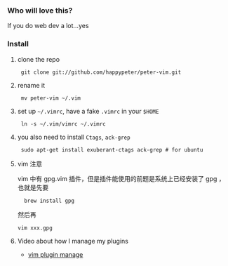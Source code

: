 ### Who will love this?
If you do web dev a lot...yes

### Install
1. clone the repo

        git clone git://github.com/happypeter/peter-vim.git

1. rename it

        mv peter-vim ~/.vim

1. set up `~/.vimrc`, have a fake `.vimrc` in your `$HOME`

        ln -s ~/.vim/vimrc ~/.vimrc

1. you also need to install `Ctags`, `ack-grep`

        sudo apt-get install exuberant-ctags ack-grep # for ubuntu

1. vim 注意

   vim 中有 gpg.vim 插件，但是插件能使用的前题是系统上已经安装了 gpg ，也就是先要

   ```
     brew install gpg
   ```

   然后再

   ```
   vim xxx.gpg
   ```

1. Video about how I manage my plugins

   - [vim plugin manage](http://www.haoduoshipin.com/v/30)
